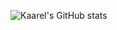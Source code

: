 ![Kaarel's GitHub stats](https://github-readme-stats.vercel.app/api/top-langs/?username=kaareloun&theme=rose_pine&hide=javascript)
